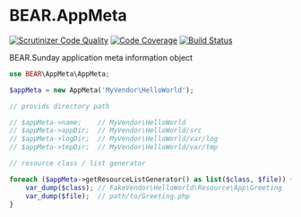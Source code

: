 # BEAR.AppMeta

[![Scrutinizer Code Quality](https://scrutinizer-ci.com/g/bearsunday/BEAR.AppMeta/badges/quality-score.png?b=1.x)](https://scrutinizer-ci.com/g/bearsunday/BEAR.AppMeta/?branch=1.x)
[![Code Coverage](https://scrutinizer-ci.com/g/bearsunday/BEAR.AppMeta/badges/coverage.png?b=1.x)](https://scrutinizer-ci.com/g/bearsunday/BEAR.AppMeta/?branch=1.x)
[![Build Status](https://travis-ci.org/bearsunday/BEAR.AppMeta.svg?branch=1.x)](https://travis-ci.org/bearsunday/BEAR.AppMeta)

BEAR.Sunday application meta information object

```php
use BEAR\AppMeta\AppMeta;

$appMeta = new AppMeta('MyVendor\HelloWorld');

// provids directory path

// $appMeta->name;    // MyVendor\HelloWorld
// $appMeta->appDir;  // MyVendor\HelloWorld/src
// $appMeta->logDir;  // MyVendor\HelloWorld/var/log
// $appMeta->tmpDir;  // MyVendor\HelloWorld/var/tmp

// resource class / list generator

foreach ($appMeta->getResourceListGenerator() as list($class, $file)) {
    var_dump($class); // FakeVendor\HelloWorld\Resource\App\Greeting
    var_dump($file);  // path/to/Greeting.php
}
```
